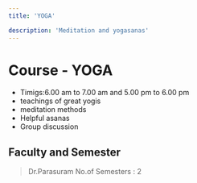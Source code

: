 ```yaml
---
title: 'YOGA'

description: 'Meditation and yogasanas'
---
```




 # Course - YOGA
 
* Timigs:6.00 am to 7.00 am and 5.00 pm to 6.00 pm
* teachings of great yogis
* meditation methods
* Helpful asanas
* Group discussion

## Faculty and Semester

>Dr.Parasuram
>No.of Semesters : 2

